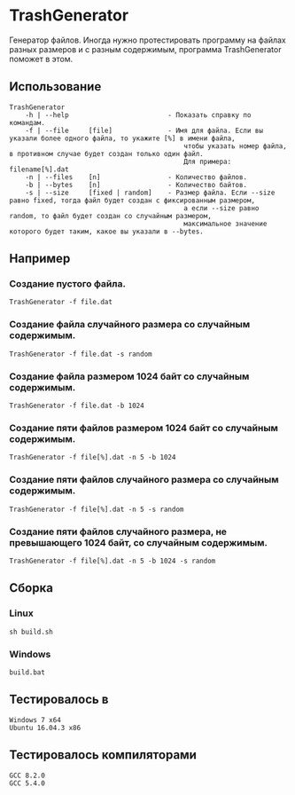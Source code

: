 # TrashGenerator

Генератор файлов. Иногда нужно протестировать программу на файлах разных размеров и с разным содержимым, программа TrashGenerator поможет в этом.

## Использование

    TrashGenerator
        -h | --help                         - Показать справку по командам.
        -f | --file     [file]              - Имя для файла. Если вы указали более одного файла, то укажите [%] в имени файла,
                                                чтобы указать номер файла, в противном случае будет создан только один файл.
                                                Для примера: filename[%].dat
        -n | --files    [n]                 - Количество файлов.
        -b | --bytes    [n]                 - Количество байтов.
        -s | --size     [fixed | random]    - Размер файла. Если --size равно fixed, тогда файл будет создан с фиксированным размером,
                                                а если --size равно random, то файл будет создан со случайным размером,
                                                максимальное значение которого будет таким, какое вы указали в --bytes.
## Например

### Создание пустого файла.
    TrashGenerator -f file.dat

### Создание файла случайного размера со случайным содержимым.
    TrashGenerator -f file.dat -s random

### Создание файла размером 1024 байт со случайным содержимым.
    TrashGenerator -f file.dat -b 1024

### Создание пяти файлов размером 1024 байт со случайным содержимым.
    TrashGenerator -f file[%].dat -n 5 -b 1024

### Создание пяти файлов случайного размера со случайным содержимым.
    TrashGenerator -f file[%].dat -n 5 -s random

### Создание пяти файлов случайного размера, не превышающего 1024 байт, со случайным содержимым.
    TrashGenerator -f file[%].dat -n 5 -b 1024 -s random


## Сборка

### Linux
    sh build.sh

### Windows
    build.bat

## Тестировалось в
    Windows 7 x64
    Ubuntu 16.04.3 x86

## Тестировалось компиляторами
    GCC 8.2.0
    GCC 5.4.0
